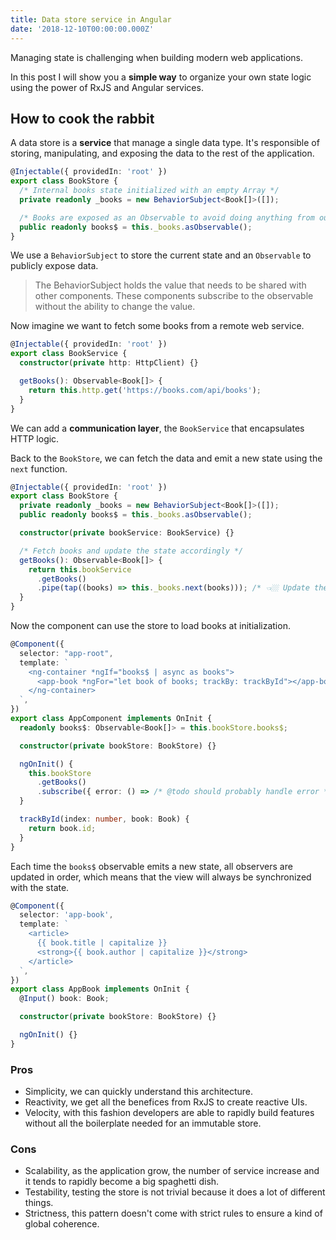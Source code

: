 ```yaml
---
title: Data store service in Angular
date: '2018-12-10T00:00:00.000Z'
---
```


Managing state is challenging when building modern web applications.

In this post I will show you a **simple way** to organize your own state logic using the power of RxJS and Angular services.

## How to cook the rabbit

A data store is a **service** that manage a single data type. It's responsible of storing, manipulating, and exposing the data to the rest of the application.

```ts
@Injectable({ providedIn: 'root' })
export class BookStore {
  /* Internal books state initialized with an empty Array */
  private readonly _books = new BehaviorSubject<Book[]>([]);

  /* Books are exposed as an Observable to avoid doing anything from outside */
  public readonly books$ = this._books.asObservable();
}
```

We use a `BehaviorSubject` to store the current state and an `Observable` to publicly expose data.

> The BehaviorSubject holds the value that needs to be shared with other components. These components subscribe to the observable without the ability to change the value.

Now imagine we want to fetch some books from a remote web service.

```ts
@Injectable({ providedIn: 'root' })
export class BookService {
  constructor(private http: HttpClient) {}

  getBooks(): Observable<Book[]> {
    return this.http.get('https://books.com/api/books');
  }
}
```

We can add a **communication layer**, the `BookService` that encapsulates HTTP logic.

Back to the `BookStore`, we can fetch the data and emit a new state using the `next` function.

```ts
@Injectable({ providedIn: 'root' })
export class BookStore {
  private readonly _books = new BehaviorSubject<Book[]>([]);
  public readonly books$ = this._books.asObservable();

  constructor(private bookService: BookService) {}

  /* Fetch books and update the state accordingly */
  getBooks(): Observable<Book[]> {
    return this.bookService
      .getBooks()
      .pipe(tap((books) => this._books.next(books))); /* 👈🏼 Update the state */
  }
}
```

Now the component can use the store to load books at initialization.

```ts
@Component({
  selector: "app-root",
  template: `
    <ng-container *ngIf="books$ | async as books">
      <app-book *ngFor="let book of books; trackBy: trackById"></app-book>
    </ng-container>
  `,
})
export class AppComponent implements OnInit {
  readonly books$: Observable<Book[]> = this.bookStore.books$;

  constructor(private bookStore: BookStore) {}

  ngOnInit() {
    this.bookStore
      .getBooks()
      .subscribe({ error: () => /* @todo should probably handle error */ });
  }

  trackById(index: number, book: Book) {
    return book.id;
  }
}
```

Each time the `books$` observable emits a new state, all observers are updated in order, which means that the view will always be synchronized with the state.

```ts
@Component({
  selector: 'app-book',
  template: `
    <article>
      {{ book.title | capitalize }}
      <strong>{{ book.author | capitalize }}</strong>
    </article>
  `,
})
export class AppBook implements OnInit {
  @Input() book: Book;

  constructor(private bookStore: BookStore) {}

  ngOnInit() {}
}
```

### Pros

- Simplicity, we can quickly understand this architecture.
- Reactivity, we get all the benefices from RxJS to create reactive UIs.
- Velocity, with this fashion developers are able to rapidly build features without all the boilerplate needed for an immutable store.

### Cons

- Scalability, as the application grow, the number of service increase and it tends to rapidly become a big spaghetti dish.
- Testability, testing the store is not trivial because it does a lot of different things.
- Strictness, this pattern doesn't come with strict rules to ensure a kind of global coherence.
